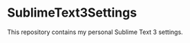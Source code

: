 SublimeText3Settings
====================

This repository contains my personal Sublime Text 3 settings.
